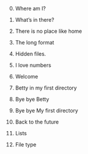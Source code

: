 0. Where am I?
1. What’s in there?
 2. There is no place like home 
3. The long format 
4. Hidden files. 
5. I love numbers 

6. Welcome 
7. Betty in my first directory 
8. Bye bye Betty 
9. Bye bye My first directory 
10. Back to the future 
 11. Lists 
 12. File type
